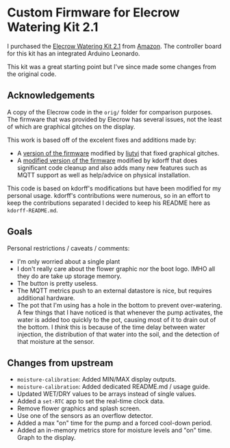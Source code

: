 # Custom Firmware for Elecrow Watering Kit 2.1

I purchased the [Elecrow Watering Kit 2.1](https://www.elecrow.com/arduino-automatic-smart-plant-watering-kit.html)
from [Amazon](https://www.amazon.com/Elecrow-Watering-Moisture-Gardening-Automatic/dp/B07LCNKC6N). 
The controller board for this kit has an integrated Arduino Leonardo.

This kit was a great starting point but I've since made some changes from the original code.

## Acknowledgements ##

A copy of the Elecrow code in the `orig/` folder for comparison purposes. The firmware that was provided by Elecrow has several issues, not the least of which are graphical gitches on the display.

This work is based off of the excelent fixes and additions made by:
* A [version of the firmware](https://github.com/liutyi/elecrow-watering-kit-2-li)
modified by [liutyi](https://wiki.liutyi.info/display/ARDUINO/Arduino+Automatic+Smart+Plant+Watering+Kit+2.0a) that fixed graphical gitches.
* A [modified version of the firmware](https://github.com/kdorff/watering-kit) modified by kdorff that does significant code cleanup and also adds many new features such as MQTT support as well as help/advice on physical installation.

This code is based on kdorff's modifications but have been modified for my personal usage.  kdorff's contributions were numerous, so in an effort to keep the contributions separated I decided to keep his README here as `kdorff-README.md`.

## Goals ##
Personal restrictions / caveats / comments:
* I'm only worried about a single plant
* I don't really care about the flower graphic nor the boot logo.  IMHO all they do are take up storage memory.
* The button is pretty useless.
* The MQTT metrics push to an external datastore is nice, but requires additional hardware.
* The pot that I'm using has a hole in the bottom to prevent over-watering.  A few things that I have noticed is that whenever the pump activates, the water is added too quickly to the pot, causing most of it to drain out of the bottom.  I _think_ this is because of the time delay between water injection, the distribution of that water into the soil, and the detection of that moisture at the sensor.

## Changes from upstream ##

* `moisture-calibration`: Added MIN/MAX display outputs.
* `moisture-calibration`: Added dedicated README.md / usage guide.
* Updated WET/DRY values to be arrays instead of single values.
* Added a `set-RTC` app to set the real-time clock data.
* Remove flower graphics and splash screen.
* Use one of the sensors as an overflow detector.
* Added a max "on" time for the pump and a forced cool-down period.
* Added an in-memory metrics store for moisture levels and "on" time.  Graph to the display.

